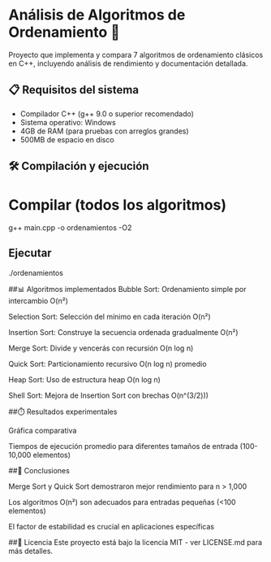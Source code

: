# Análisis de Algoritmos de Ordenamiento 🚀

Proyecto que implementa y compara 7 algoritmos de ordenamiento clásicos en C++, incluyendo análisis de rendimiento y documentación detallada.

## 📋 Requisitos del sistema

- Compilador C++ (g++ 9.0 o superior recomendado)
- Sistema operativo: Windows
- 4GB de RAM (para pruebas con arreglos grandes)
- 500MB de espacio en disco

## 🛠️ Compilación y ejecución

# Compilar (todos los algoritmos)
g++ main.cpp -o ordenamientos -O2

## Ejecutar
./ordenamientos

##📊 Algoritmos implementados
Bubble Sort: Ordenamiento simple por intercambio O(n²)

Selection Sort: Selección del mínimo en cada iteración O(n²)

Insertion Sort: Construye la secuencia ordenada gradualmente O(n²)

Merge Sort: Divide y vencerás con recursión O(n log n)

Quick Sort: Particionamiento recursivo O(n log n) promedio

Heap Sort: Uso de estructura heap O(n log n)

Shell Sort: Mejora de Insertion Sort con brechas O(n^(3/2)))

##⏱️ Resultados experimentales

Gráfica comparativa

Tiempos de ejecución promedio para diferentes tamaños de entrada (100-10,000 elementos)

##🎯 Conclusiones

Merge Sort y Quick Sort demostraron mejor rendimiento para n > 1,000

Los algoritmos O(n²) son adecuados para entradas pequeñas (<100 elementos)

El factor de estabilidad es crucial en aplicaciones específicas

##📄 Licencia
Este proyecto está bajo la licencia MIT - ver LICENSE.md para más detalles.
